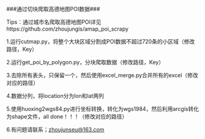###通过切块爬取高德地图POI数据###


Tips：通过城市名爬取高德地图POI详见https://github.com/zhoujungis/amap_poi_scrapy


1.运行cutmap.py，将整个大块区域分割成POI数据不超过720条的小区域（修改路径，Key）

2.运行get_poi_by_polygon.py，分块爬取数据（修改路径，Key）

3.去除所有表头，只保留一个，然后使用excel_merge.py合并所有的excel（修改对应的路径）

4.数据分列，将location分为lon和lat两列

5.使用huoxing2wgs84.py进行坐标转换，转化为wgs1984，然后利用arcgis转化为shape文件，all done！！！（修改对应的路径）

6.有问题请联系；zhoujunseu@163.com
